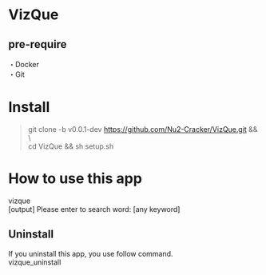 # VizQue

## pre-require  
・Docker  
・Git  


# Install  

>git clone -b v0.0.1-dev https://github.com/Nu2-Cracker/VizQue.git && \  
>cd VizQue && sh setup.sh  




# How to use this app  

vizque  
[output] Please enter to search word:  [any keyword]  

## Uninstall  
If you uninstall this app, you use follow command.  
vizque_uninstall




